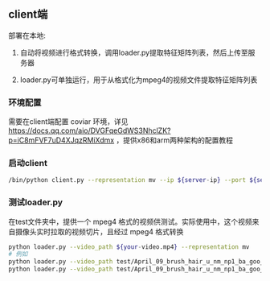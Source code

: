 ## client端

部署在本地:

1. 自动将视频进行格式转换，调用loader.py提取特征矩阵列表，然后上传至服务器

2. loader.py可单独运行，用于从格式化为mpeg4的视频文件提取特征矩阵列表

### 环境配置

需要在client端配置 coviar 环境，详见 https://docs.qq.com/aio/DVGFqeGdWS3NhclZK?p=iC8mFVF7uD4XJqzRMiXdmx ，提供x86和arm两种架构的配置教程

### 启动client

```bash
/bin/python client.py --representation mv --ip ${server-ip} --port ${server-port}
```

### 测试loader.py
在test文件夹中，提供一个 mpeg4 格式的视频供测试。实际使用中，这个视频来自摄像头实时拉取的视频切片，且经过 mpeg4 格式转换


```bash
python loader.py --video_path ${your-video.mp4} --representation mv
# 例如
python loader.py --video_path test/April_09_brush_hair_u_nm_np1_ba_goo_0.mp4 --representation mv --store_file frames_mv.bin
python loader.py --video_path test/April_09_brush_hair_u_nm_np1_ba_goo_0.mp4 --representation residual --store_file frames_res.bin
```